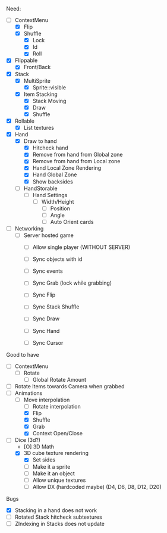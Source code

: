 
Need:
 - [ ] ContextMenu
   - [X] Flip
   - [X] Shuffle
	 - [X] Lock
	 - [X] Id
	 - [X] Roll
 - [X] Flippable
   - [X] Front/Back
 - [X] Stack
   - [X] MultiSprite
	 - [X] Sprite::visible
   - [X] Item Stacking
	 - [X] Stack Moving
	 - [X] Draw
	 - [X] Shuffle
 - [X] Rollable
   - [X] List textures
 - [X] Hand
   - [X] Draw to hand
	 - [X] Hitcheck hand
	 - [X] Remove from hand from Global zone
	 - [X] Remove from hand from Local zone
	 - [X] Hand Local Zone Rendering
	 - [X] Hand Global Zone
	 - [X] Show backsides
   - [ ] HandStorable
	 - [ ] Hand Settings
	   - [ ] Width/Height
		 - [ ] Position
		 - [ ] Angle
		 - [ ] Auto Orient cards
 - [ ] Networking
   - [ ] Server hosted game
	 - [ ] Allow single player (WITHOUT SERVER)
	 - [ ] Sync objects with id
	 - [ ] Sync events
	 - [ ] Sync Grab (lock while grabbing)
	 - [ ] Sync Flip
	 - [ ] Sync Stack Shuffle
	 - [ ] Sync Draw
	 - [ ] Sync Hand
	 - [ ] Sync Cursor


Good to have
 - [ ] ContextMenu
   - [ ] Rotate
	 - [ ] Global Rotate Amount
 - [ ] Rotate Items towards Camera when grabbed
 - [ ] Animations
   - [ ] Move interpolation
	 - [ ] Rotate interpolation
	 - [X] Flip
	 - [X] Shuffle
	 - [X] Grab
	 - [X] Context Open/Close
 - [ ] Dice (3d?)
	 - [O] 3D Math
   - [X] 3D cube texture rendering
	 - [X] Set sides
	 - [ ] Make it a sprite
	 - [ ] Make it an object
	 - [ ] Allow unique textures
	 - [ ] Allow DX (hardcoded maybe) (D4, D6, D8, D12, D20)

Bugs
 - [X] Stacking in a hand does not work
 - [ ] Rotated Stack hitcheck subtextures
 - [ ] ZIndexing in Stacks does not update
